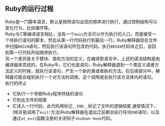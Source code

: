 ## Ruby的运行过程
Ruby是一门脚本语言，默认是按照语句出现的顺序进行执行，通过控制结构可以变化行为，比如循环等。  
Ruby与C等编译语言相比，没有一个`main`方法可以作为执行的入口，而是接受一个待执行语句的脚本，然后从第一行代码执行到最后一行。Ruby解释器现在文件中扫描`BEGIN`语句，然后执行该语句所包含的代码，执行`BEGIN`代码块之后，会回到第一行代码开始顺序执行。  
另一个差异是关于模块、类和方法的定义，在编译型语言中，上述的语法结构是由编译器来完成的。在Ruby中，它们也是语句，Ruby解释器遇到一个类定义或者方法定义的时候，就执行该语句，产生一个新的类或者新的方法。在后续部分中，解释器可能会碰到执行一个对方法的调用，这个调用就会执行该方法体内的语句。  
执行的终止  
- 它执行一个导致Ruby程序终结的语句
- 它到达文件的结尾
- 它读入一行代码，此代码用标记`__END__`标记了文件的逻辑结尾
通常情况下，(除非是调用了`exit!`方法)Ruby解释器在退出之前都会执行任何`END`语句，以及通过`at_exit`函数注册的关闭钩子`shudown hook`代码。